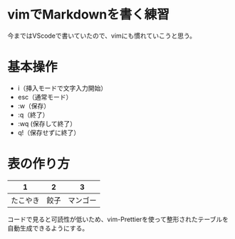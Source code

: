 # vimでMarkdownを書く練習  
今まではVScodeで書いていたので、vimにも慣れていこうと思う。  

# 基本操作
- i（挿入モードで文字入力開始）
- esc（通常モード）
- :w（保存）
- :q（終了）
- :wq (保存して終了）
- q!（保存せずに終了）

# 表の作り方
|1|2|3|
|-|-|-|
|たこやき|餃子|マンゴー|

コードで見ると可読性が低いため、vim-Prettierを使って整形されたテーブルを自動生成できるようにする。
